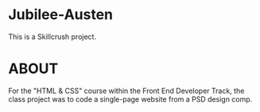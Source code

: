 # Jubilee-Austen

This is a Skillcrush project. 

# ABOUT

For the "HTML & CSS" course within the Front End Developer Track,
the class project was to code a single-page website from a PSD design comp.
